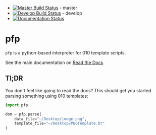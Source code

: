 * [![Master Build Status](https://travis-ci.org/d0c-s4vage/pfp.svg?branch=master)](https://travis-ci.org/d0c-s4vage/pfp) - master
* [![Develop Build Status](https://travis-ci.org/d0c-s4vage/pfp.svg?branch=develop)](https://travis-ci.org/d0c-s4vage/pfp) - develop
* [![Documentation Status](https://readthedocs.org/projects/pfp/badge/?version=latest)](https://readthedocs.org/projects/pfp/?badge=latest)

# pfp

`pfp` is a python-based interpreter for 010 template scripts.

See the main documentation on [Read the Docs](http://pfp.readthedocs.org/en/latest/)

## Tl;DR

You don't feel like going to read the docs? This should get you
started parsing something using 010 templates:

```python
import pfp

dom = pfp.parse(
	data_file="~/Desktop/image.png",
	template_file="~/Desktop/PNGTemplate.bt"
)
```
